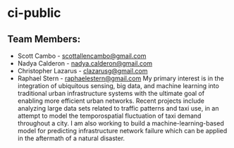 ci-public
=========

## Team Members:
 - Scott Cambo - scottallencambo@gmail.com
 - Nadya Calderon - nadya.calderon@gmail.com
 - Christopher Lazarus - clazarusg@gmail.com
 - Raphael Stern - raphaelestern@gmail.com
   My primary interest is in the integration of ubiquitous sensing, big data, and machine learning into traditional urban infrastructure systems with the ultimate goal of enabling more efficient urban networks. Recent projects include analyzing large data sets related to traffic patterns and taxi use, in an attempt to model the temporospatial fluctuation of taxi demand throughout a city. I am also working to build a machine-learning-based model for predicting infrastructure network failure which can be applied in the aftermath of a natural disaster.
